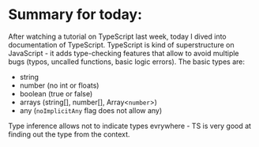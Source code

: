 # Summary for today:

After watching a tutorial on TypeScript last week, today I dived into documentation of TypeScript.
TypeScript is kind of superstructure on JavaScript - it adds type-checking features that allow to avoid multiple bugs (typos, uncalled functions, basic logic errors).
The basic types are:
- string
- number (no int or floats)
- boolean (true or false)
- arrays (string[], number[], Array<`number`>)
- any (`noImplicitAny` flag does not allow any)

Type inference allows not to indicate types evrywhere - TS is very good at finding out the type from the context.
